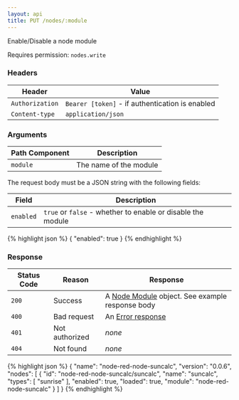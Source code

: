```yaml
---
layout: api
title: PUT /nodes/:module
---
```


Enable/Disable a node module

Requires permission: <code>nodes.write</code>

### Headers

Header          | Value
----------------|-------
`Authorization` | `Bearer [token]` - if authentication is enabled
`Content-type`  | `application/json`


### Arguments

Path Component | Description
---------------|------------
`module`       | The name of the module

The request body must be a JSON string with the following fields:

Field     | Description
----------|------------------------
`enabled` | `true` or `false` - whether to enable or disable the module

{% highlight json %}
{
  "enabled": true
}
{% endhighlight %}

### Response

Status Code | Reason         | Response
------------|----------------|--------------
`200`       | Success        | A [Node Module](/docs/api/admin/types#node-module) object. See example response body
`400`       | Bad request    | An [Error response](/docs/api/admin/errors)
`401`       | Not authorized | _none_
`404`       | Not found      | _none_


{% highlight json %}
{
  "name": "node-red-node-suncalc",
  "version": "0.0.6",
  "nodes": [
    {
      "id": "node-red-node-suncalc/suncalc",
      "name": "suncalc",
      "types": [
        "sunrise"
      ],
      "enabled": true,
      "loaded": true,
      "module": "node-red-node-suncalc"
    }
  ]
}
{% endhighlight %}
